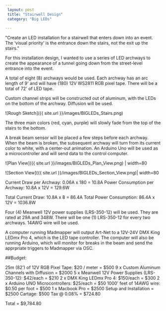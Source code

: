 ```yaml
---
 layout: post
 title: "Stairwell Design"
 category: "Big LEDs"
 
---
```


"Create an LED installation for a stairwell that enters down into an event. The ‘visual priority’ is the entrance down the stairs, not the exit up the stairs."

For this installation design, I wanted to use a series of LED archways to create the appearance of a tunnel going down from the street-level entrance into the event. 

A total of eight (8) archways would be used. Each archway has an arc length of 9' and will have (180) 12V WS2811 RGB pixel tape. There will be a total of 72' of LED tape. 

Custom channel strips will be constructed out of aluminum, with the LEDs on the bottom of the archway. Diffusion will be used. 

![Rough Sketch]({{ site.url }}/images/BIGLEDs_Stairs.png)

The three main colors (red, cyan, purple) will slowly fade from the top of the stairs to the bottom. 

A break beam sensor will be placed a few steps before each archway. When the beam is broken, the subsequent archway will turn from its current color to white, with a center-out animation. An Arduino Uno will be used as a microcontroller and will send data to the control computer. 

![Plan View]({{ site.url }}/images/BIGLEDs_Plan_View.png) | width=80

![Section View]({{ site.url }}/images/BIGLEDs_Section_View.png)| width=80


Current Draw per Archway: 0.06A x 180 = 10.8A
Power Consumption per Archway: 10.8A x 12V = 129.6W

Total Current Draw: 10.8A x 8 = 86.4A
Total Power Consumption: 86.4A x 12V = 1036.8W


Four (4) Meanwell 12V power supplies (LRS-350-12) will be used. They are rated at 29A and 348W.
There will be one (1) LRS-350-12 for every two archways. 14AWG wire will be used. 

A computer running Madmapper will output Art-Net to a 12V-24V DMX King LEDmx Pro 4, which is the LED tape controller.  The computer will also be running Arduino, which will monitor for breaks in the beam and send the apprpriate triggers to Madmapper via OSC. 


##Budget:

25m (82') of 12V RGB Pixel Tape: $20 / meter = $500
9 x Custom Aluminum Channels with Diffusion = $2000
5 x Meanwell 12V Power Supplies (LRS-350-12): $42/each = $210
2 x DMX King LEDmx Pro 4: $150/each = $300
2 x Arduino UNO Microcontrollers: $25/each = $50
1000' feet of 14AWG wire: $0.50 per foot = $500
1 x Macbook Pro = $2500
Setup and Installation = $2500
Cartage: $500
Tax @ 0.08% = $724.80

Total = $9,784.80

